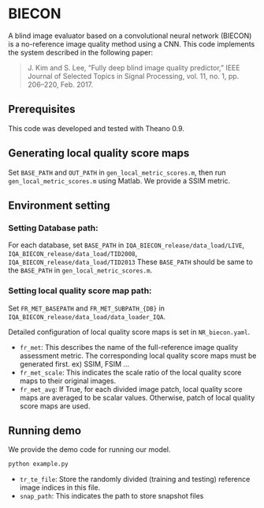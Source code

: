 # BIECON
A blind image evaluator based on a convolutional neural network (BIECON) is a no-reference image quality method using a CNN.
This code implements the system described in the following paper:

> J. Kim and S. Lee, “Fully deep blind image quality predictor,” IEEE Journal of Selected Topics in Signal Processing, vol. 11, no. 1, pp. 206–220, Feb. 2017.


## Prerequisites
This code was developed and tested with Theano 0.9.

## Generating local quality score maps
Set `BASE_PATH` and `OUT_PATH` in `gen_local_metric_scores.m`, then run `gen_local_metric_scores.m` using Matlab. We provide a SSIM metric.

## Environment setting
### Setting Database path:
For each database, set `BASE_PATH` in
`IQA_BIECON_release/data_load/LIVE`,
`IQA_BIECON_release/data_load/TID2008`,
`IQA_BIECON_release/data_load/TID2013`
These `BASE_PATH` should be same to the `BASE_PATH` in `gen_local_metric_scores.m`.

### Setting local quality score map path:
Set `FR_MET_BASEPATH` and `FR_MET_SUBPATH_{DB}` in
`IQA_BIECON_release/data_load/data_loader_IQA`.

Detailed configuration of local quality score maps is set in `NR_biecon.yaml`.

- `fr_met`: This describes the name of the full-reference image quality assessment metric. The corresponding local quality score maps must be generated first. ex) SSIM, FSIM ...
- `fr_met_scale`: This indicates the scale ratio of the local quality score maps to their original images.
- `fr_met_avg`: If True, for each divided image patch, local quality score maps are averaged to be scalar values. Otherwise, patch of local quality score maps are used.


## Running demo
We provide the demo code for running our model.
```bash
python example.py
```

- `tr_te_file`: Store the randomly divided (training and testing) reference image indices in this file.
- `snap_path`: This indicates the path to store snapshot files
